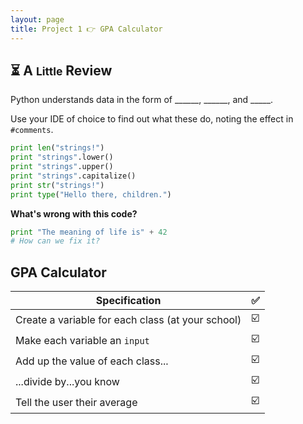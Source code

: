 ```yaml
---
layout: page
title: Project 1 👉 GPA Calculator
---
```


## ⏳ A <small>Little</small> Review
Python understands data in the form of ______, ______, and _____.

Use your IDE of choice to find out what these do, noting the effect in `#comments`.

```python
print len("strings!")
print "strings".lower()
print "strings".upper()
print "strings".capitalize()
print str("strings!")
print type("Hello there, children.")
```

**What's wrong with this code?**

```python
print "The meaning of life is" + 42
# How can we fix it?
```

## GPA Calculator

| Specification                                     | ✅                            |
|---------------------------------------------------|------------------------------|
| Create a variable for each class (at your school) | ☑️                            |
| Make each variable an `input`                     | ☑️                            |
| Add up the value of each class...                 | ☑️                            |
| ...divide by...you know                           | ☑️                            |
| Tell the user their average                       | ☑️                            |
